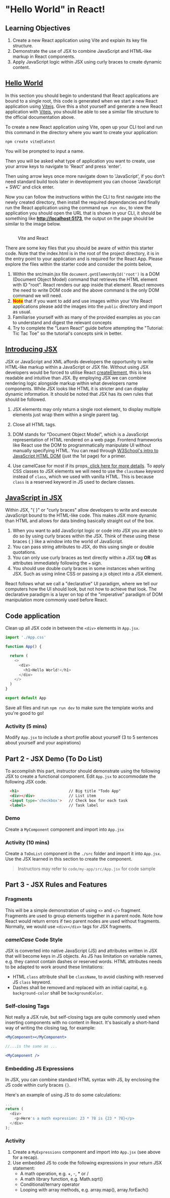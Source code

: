 # "Hello World" in React!

## Learning Objectives

1. Create a new React application using Vite and explain its key file structure.
2. Demonstrate the use of JSX to combine JavaScript and HTML-like markup in React components.
3. Apply JavaScript logic within JSX using curly braces to create dynamic content.

## <a href="https://react.dev/reference/react-dom/client/createRoot#usage" target="_blank">Hello World</a>

In this section you should begin to understand that React applications are bound to a single root, this code is generated when we start a new React application using <a href="https://vitejs.dev/guide/" target="_blank">Vitejs</a>. Give this a shot yourself and generate a new React application with <a href="https://vitejs.dev/guide/" target="_blank">Vitejs</a>, you should be able to see a similar file structure to the official documentation above.

To create a new React application using Vite, open up your CLI tool and run this command in the directory where you want to create your application:

`npm create vite@latest`

You will be prompted to input a name.

Then you will be asked what type of application you want to create, use your arrow keys to navigate to 'React' and press 'enter'.

Then using arrow keys once more navigate down to 'JavaScript', if you don't need standard build tools later in development you can choose 'JavaScript + SWC' and click enter.

Now you can follow the instructions within the CLI to first navigate into the newly created directory, then install the required dependancies and finally run the React application using the command `npm run dev`, to view the application you should open the URL that is shown in your CLI, it should be something like <a href="http://localhost:5173/" target="_blank">**http://localhost:5173**</a>, the output on the page should be similar to the image below. 

<figure><img src="../assets/vitejs.png" alt=""><figcaption><p>Vite and React</p></figcaption></figure>

There are some key files that you should be aware of within this starter code. Note that the index.html is in the root of the project directory, it is in the entry point to your application and is required for the React App. Please explore the files within the starter code and consider the points below,

1. Within the src/main.jsx file `document.getElementById('root')` is a DOM (Document Object Model) command that retrieves the HTML element with ID "root". React renders our app inside that element. React removes the need to write DOM code and the above command is the only DOM command we will need.
2. <mark style="color:red;">**Note**</mark> that if you want to add and use images within your Vite React applications please add the images into the `public` directory and import as usual.
3. Familiarise yourself with as many of the provided examples as you can to understand and digest the relevant concepts
4. Try to complete the "Learn React" guide before attempting the "Tutorial: Tic Tac Toe" so the tutorial's concepts sink in better.

## <a href="https://react.dev/learn/writing-markup-with-jsx" target="_blank">Introducing JSX</a>

JSX or JavaScript and XML affords developers the opportunity to write HTML-like markup within a JavaScript or JSX file. Without using JSX developers would be forced to utilise React <a href="https://react.dev/reference/react/createElement" target="_blank">createElement</a>, this is less readable and intuitive than JSX. By employing JSX we can combine rendering logic alongside markup within what developers name components. While JSX looks like HTML it is stricter and can display dynamic information. It should be noted that JSX has its own rules that should be followed.

1. JSX elements may only return a single root element, to display multiple elements just wrap them within a single parent tag.
2. Close all HTML tags.
3. DOM stands for "Document Object Model", which is a JavaScript representation of HTML rendered on a web page. Frontend frameworks like React use the DOM to programmatically manipulate UI without manually specifying HTML. You can read through <a href="https://www.w3schools.com/js/js_htmldom.asp" target="_blank">W3School's intro to JavaScript HTML DOM</a> (just the 1st page) for a primer.

4. Use camelCase for most if its props,<a href="https://react.dev/learn/writing-markup-with-jsx#3-camelcase-salls-most-of-the-things" target="_blank"> click here for more details</a>. To apply CSS classes to JSX elements we will need to use the `className` keyword instead of `class`, which we used with vanilla HTML. This is because `class` is a reserved keyword in JS used to declare classes.

## <a href="https://react.dev/learn/javascript-in-jsx-with-curly-braces" target="_blank">JavaScript in JSX</a>

Within JSX, "{ }" or "curly braces" allow developers to write and execute JavaScript bound to the HTML-like code. This makes JSX more dynamic than HTML and allows for data binding basically straight out of the box.

1. When you want to add JavaScript logic or code into JSX you are able to do so by using curly braces within the JSX. Think of these using these braces { } like a window into the world of JavaScript.
2. You can pass string attributes to JSX, do this using single or double quotations.
3. You can only use curly braces as text directly within a JSX tag **OR** as attributes immediately following the `=` sign.
4. You should use double curly braces in some instances when writing JSX. Such as using inline CSS or passing a js object into a JSX element. 

React follows what we call a "declarative" UI paradigm, where we tell our computers how the UI should look, but not how to achieve that look. The declarative paradigm is a layer on top of the "imperative" paradigm of DOM manipulation more commonly used before React.


## Code application

Clean up all JSX code in between the `<div>` elements in `App.jsx`.

```js
import './App.css'

function App() {

  return (
    <>
      <div>
        <h1>Hello World!</h1>
      </div>
    </>
  )
}

export default App

```

Save all files and run `npm run dev` to make sure the template works and you're good to go!

### Activity (5 mins)

Modify `App.jsx` to include a short profile about yourself (3 to 5 sentences about yourself and your aspirations)

## Part 2 - JSX Demo (To Do List)

To accomplish this part, instructor should demonstrate using the following JSX to create a functional component. Edit `App.jsx` to accommodate the following JSX code.

```html
  <h1>                      // Big title "Todo App"
  <div></div>               // List item
  <input type='checkbox'>   // Check box for each task
  <label>                   // Task label
```
### Demo

Create a `MyComponent` component and import into `App.jsx`

### Activity (10 mins)

Create a `ToDoList` component in the `./src` folder and import it into `App.jsx`. Use the JSX learned in this section to create the component.

> Instructors may refer to `code/my-app/src/App.jsx` for code sample

## Part 3 - JSX Rules and Features

### Fragments 

This will be a simple demonstration of using `<>` and `</>` fragment. Fragments are used to group elements together in a parent node. Note how React would return errors if two parent nodes are used without fragments. Normally, we would use `<div></div>` tags for JSX fragments.

### *camelCase* Code Style

JSX is converted into native JavaScript (JS) and attributes written in JSX that will become keys in JS objects. As JS has limitation on variable names, e.g. they cannot contain dashes or reserved words. HTML attributes needs to be adapted to work around these limitations: 
- HTML `class` attribute shall be `className`, to avoid clashing with reserved JS `class` keyword.
- Dashes shall be removed and replaced with an initial capital, e.g. `background-color` shall be `backgroundColor`.

### Self-closing Tags

Not really a JSX rule, but self-closing tags are quite commonly used when inserting components with no content in React. It's basically a short-hand way of writing the closing tag, for example:
```jsx
<MyComponent></MyComponent>

//...is the same as ...

<MyComponent />
```

### Embedding JS Expressions

In JSX, you can combine standard HTML syntax with JS, by enclosing the JS code within curly braces `{}`. 

Here's an example of using JS to do some calculations:

```js
...
return (
  <div>
    <p>Here's a math expression: 23 * 78 is {23 * 78}</p>
  </div>
);

```
### Activity

1. Create a `MyExpressions` component and import into `App.jsx` (see above for a recap).
2. Use embedded JS to code the following expressions in your return JSX statement:
   - A math operation, e.g. +, -, * or /
   - A math library function, e.g. Math.sqrt()
   - Conditional/ternary operator
   - Looping with array methods, e.g. array.map(), array.forEach()